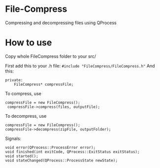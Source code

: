 # File-Compress
Compressing and decompressing files using QProcess

# How to use
Copy whole FileCompress folder to your src/

First add this to your .h file:
```#include "FileCompress/FileCompress.h"```
And this:
```
private:
    FileCompress* compressFile;
```
    
To compress, use
```
compressFile = new FileCompress();
 compressFile->compress(files, outputFile);
 ```
 
To decompress, use
```
compressFile = new FileCompress();
compressFile->decompress(zipFile, outputFolder);
```

Signals:
```
void error(QProcess::ProcessError error);
void finished(int exitCode, QProcess::ExitStatus exitStatus);
void started();
void stateChanged(QProcess::ProcessState newState);
```